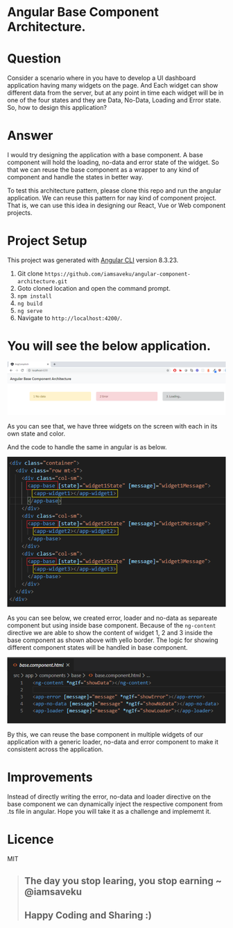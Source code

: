 # Angular Base Component Architecture.

# Question

Consider a scenario where in you have to develop a UI dashboard application having many widgets on the page. And Each widget can show different data from the server, but at any point in time each widget will be in one of the four states and they are Data, No-Data, Loading and Error state. So, how to design this application?

# Answer

I would try designing the application with a base component. A base component will hold the loading, no-data and error state of the widget. So that we can reuse the base component as a wrapper to any kind of component and handle the states in better way.

To test this architecture pattern, please clone this repo and run the angular application. We can reuse this pattern for nay kind of component project. That is, we can use this idea in designing our React, Vue or Web component projects.

# Project Setup

This project was generated with [Angular CLI](https://github.com/angular/angular-cli) version 8.3.23.

1. Git clone `https://github.com/iamsaveku/angular-component-architecture.git`
2. Goto cloned location and open the command prompt.
3. `npm install`
4. `ng build`
5. `ng serve`
6. Navigate to `http://localhost:4200/`.

# You will see the below application.

![Image of Dashboard](readme-assets/dashboard.png)

As you can see that, we have three widgets on the screen with each in its own state and color.

And the code to handle the same in angular is as below.

![Dashboard Angular Code](readme-assets/dashboard-code.png)

As you can see below, we created error, loader and no-data as separeate component but using inside base component. Because of the `ng-content` directive we are able to show the content of widget 1, 2 and 3 inside the base component as shown above with yello border. The logic for showing different component states will be handled in base component.

![Base component](readme-assets/base.png)

By this, we can reuse the base component in multiple widgets of our application with a generic loader, no-data and error component to make it consistent across the application.

# Improvements
Instead of directly writing the error, no-data and loader directive on the base component we can dynamically inject the respective component from .ts file in angular. Hope you will take it as a challenge and implememt it.

# Licence
MIT


> ## The day you stop learing, you stop earning ~ @iamsaveku
> ## Happy Coding and Sharing :)
